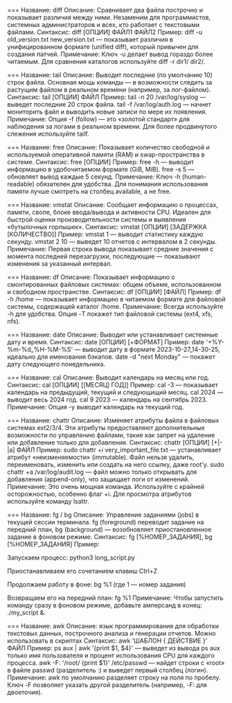 ===
Название: diff
Описание: Сравнивает два файла построчно и показывает различия между ними. Незаменим для программистов, системных администраторов и всех, кто работает с текстовыми файлами.
Синтаксис: diff [ОПЦИИ] ФАЙЛ1 ФАЙЛ2
Пример: diff -u old_version.txt new_version.txt — показывает различия в унифицированном формате (unified diff), который привычен для создания патчей.
Примечание: Ключ -u делает вывод гораздо более читаемым. Для сравнения каталогов используйте diff -r dir1/ dir2/.

===
Название: tail
Описание: Выводит последние (по умолчанию 10) строк файла. Основная мощь команды — в возможности следить за растущим файлом в реальном времени (например, за лог-файлом).
Синтаксис: tail [ОПЦИИ] ФАЙЛ
Пример: tail -n 20 /var/log/syslog — выведет последние 20 строк файла. tail -f /var/log/auth.log — начнет мониторить файл и выводить новые записи по мере их появления.
Примечание: Опция -f (follow) — это «золотой стандарт» для наблюдения за логами в реальном времени. Для более продвинутого слежения используйте tailf.

===
Название: free
Описание: Показывает количество свободной и используемой оперативной памяти (RAM) и swap-пространства в системе.
Синтаксис: free [ОПЦИИ]
Пример: free -h — выводит информацию в удобочитаемом формате (GiB, MiB). free -s 5 — обновляет вывод каждые 5 секунд.
Примечание: Ключ -h (human-readable) обязателен для удобства. Для понимания использования памяти лучше смотреть на столбец available, а не free.

===
Название: vmstat
Описание: Сообщает информацию о процессах, памяти, свопе, блоке ввода/вывода и активности CPU. Идеален для быстрой оценки производительности системы и выявления «бутылочных горлышек».
Синтаксис: vmstat [ОПЦИИ] [ЗАДЕРЖКА [КОЛИЧЕСТВО]]
Пример: vmstat 1 — выводит статистику каждую секунду. vmstat 2 10 — выведет 10 отчетов с интервалом в 2 секунды.
Примечание: Первая строка вывода показывает средние значения с момента последней перезагрузки, последующие — показывают изменения за указанный интервал.

===
Название: df
Описание: Показывает информацию о смонтированных файловых системах: общем объеме, использованном и свободном пространстве.
Синтаксис: df [ОПЦИИ] [ФАЙЛ]
Пример: df -h /home — показывает информацию в читаемом формате для файловой системы, содержащей каталог /home.
Примечание: Всегда используйте -h для удобства. Опция -T покажет тип файловой системы (ext4, xfs, nfs).

===
Название: date
Описание: Выводит или устанавливает системные дату и время.
Синтаксис: date [ОПЦИИ] [+ФОРМАТ]
Пример: date '+%Y-%m-%d_%H-%M-%S' — выводит дату в формате 2023-10-27_14-30-25, идеально для именования бэкапов. date -d "next Monday" — покажет дату следующего понедельника.

===
Название: cal
Описание: Выводит календарь на месяц или год.
Синтаксис: cal [ОПЦИИ] [[МЕСЯЦ] ГОД]]
Пример: cal -3 — показывает календарь на предыдущий, текущий и следующищий месяц. cal 2024 — выводит весь 2024 год. cal 9 2023 — календарь на сентябрь 2023.
Примечание: Опция -y выводит календарь на текущий год.

===
Название: chattr
Описание: Изменяет атрибуты файла в файловых системах ext2/3/4. Эти атрибуты предоставляют дополнительные возможности по управлению файлами, такие как запрет на удаление или добавление только для добавления.
Синтаксис: chattr [ОПЦИИ] [+|-|a] ФАЙЛ
Пример: sudo chattr +i very_important_file.txt — устанавливает атрибут «неизменяемости» (immutable). Файл нельзя удалить, переименовать, изменить или создать на него ссылку, даже root'у. sudo chattr +a /var/log/audit.log — файл можно только открывать для добавления (append-only), что защищает логи от изменений.
Примечание: Это очень мощная команда. Используйте с крайней осторожностью, особенно флаг +i. Для просмотра атрибутов используйте команду lsattr.

===
Название: fg / bg
Описание: Управление заданиями (jobs) в текущей сессии терминала. fg (foreground) переводит задание на передний план, bg (background) — возобновляет приостановленное задание в фоновом режиме.
Синтаксис: fg [%НОМЕР_ЗАДАНИЯ], bg [%НОМЕР_ЗАДАНИЯ]
Пример:

Запускаем процесс: python3 long_script.py

Приостанавливаем его сочетанием клавиш Ctrl+Z

Продолжаем работу в фоне: bg %1 (где 1 — номер задания)

Возвращаем его на передний план: fg %1
Примечание: Чтобы запустить команду сразу в фоновом режиме, добавьте амперсанд в конец: ./my_script &.

===
Название: awk
Описание: язык программирования для обработки текстовых данных, построчного анализа и генерации отчетов. Можно использовать в скриптах
Синтаксис: awk 'ШАБЛОН { ДЕЙСТВИЕ }' ФАЙЛ
Пример: ps aux | awk '{print $1, $4}' — выведет из вывода ps aux только имя пользователя и процент использования CPU для каждого процесса. awk -F: '/root/ {print $1}' /etc/passwd — найдет строки с «root» в файле passwd (разделитель :) и выведет первый столбец (логин).
Примечание: awk по умолчанию разделяет строку на поля по пробелу. Ключ -F позволяет указать другой разделитель (например, -F: для двоеточия).

